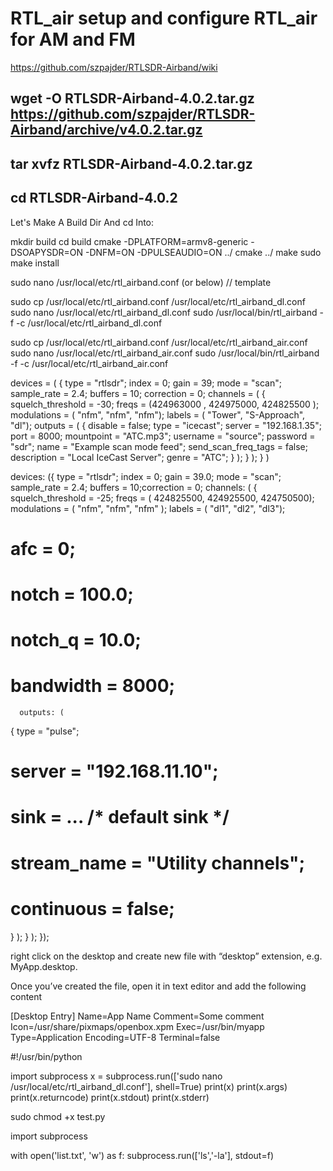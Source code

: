 # RTL_air setup and configure RTL_air for AM and FM
https://github.com/szpajder/RTLSDR-Airband/wiki



## wget -O RTLSDR-Airband-4.0.2.tar.gz https://github.com/szpajder/RTLSDR-Airband/archive/v4.0.2.tar.gz
## tar xvfz RTLSDR-Airband-4.0.2.tar.gz
## cd RTLSDR-Airband-4.0.2
Let's Make A Build Dir And cd Into: 

mkdir build
cd build
cmake -DPLATFORM=armv8-generic -DSOAPYSDR=ON -DNFM=ON -DPULSEAUDIO=ON ../
cmake ../
make
sudo make install


sudo nano /usr/local/etc/rtl_airband.conf (or below) // template

sudo cp /usr/local/etc/rtl_airband.conf /usr/local/etc/rtl_airband_dl.conf
sudo nano /usr/local/etc/rtl_airband_dl.conf
sudo /usr/local/bin/rtl_airband -f -c /usr/local/etc/rtl_airband_dl.conf

sudo cp /usr/local/etc/rtl_airband.conf /usr/local/etc/rtl_airband_air.conf
sudo nano /usr/local/etc/rtl_airband_air.conf
sudo /usr/local/bin/rtl_airband -f -c /usr/local/etc/rtl_airband_air.conf



devices = ( { type = "rtlsdr"; index = 0; gain = 39; mode = "scan"; sample_rate = 2.4; buffers = 10; correction = 0; channels = ( { squelch_threshold = -30; freqs = (424963000 , 424975000, 424825500 ); modulations = ( "nfm", "nfm", "nfm"); labels = ( "Tower", "S-Approach", "dl"); outputs = ( { disable = false; type = "icecast"; server = "192.168.1.35"; port = 8000; mountpoint = "ATC.mp3"; username = "source"; password = "sdr"; name = "Example scan mode feed"; send_scan_freq_tags = false; description = "Local IceCast Server"; genre = "ATC"; } ); } ); } )


devices:
({
  type = "rtlsdr";
  index = 0;
  gain = 39.0;
  mode = "scan";
  sample_rate = 2.4;
  buffers = 10;correction = 0;
  channels: (
    {
      squelch_threshold = -25;
      freqs = ( 424825500, 424925500, 424750500);
      modulations = ( "nfm", "nfm", "nfm" );
      labels = ( "dl1", "dl2", "dl3");
#     afc = 0;
#     notch = 100.0;
#     notch_q = 10.0;
#     bandwidth = 8000;
      outputs: (
  {
    type = "pulse";
#   server = "192.168.11.10";
#   sink = ... /* default sink */
#   stream_name = "Utility channels";
#   continuous = false;
  }
);
    }
  );
});



right click on the desktop and create new file with “desktop” extension, e.g. MyApp.desktop.

Once you’ve created the file, open it in text editor and add the following content

[Desktop Entry]
Name=App Name
Comment=Some comment
Icon=/usr/share/pixmaps/openbox.xpm
Exec=/usr/bin/myapp
Type=Application
Encoding=UTF-8
Terminal=false

#!/usr/bin/python

import subprocess
x = subprocess.run(['sudo nano /usr/local/etc/rtl_airband_dl.conf'], shell=True)
print(x)
print(x.args)
print(x.returncode)
print(x.stdout)
print(x.stderr)

sudo chmod +x test.py

import subprocess

with open('list.txt', 'w') as f:
    subprocess.run(['ls','-la'], stdout=f)
   


